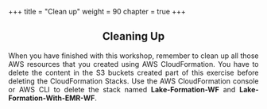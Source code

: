 +++
title = "Clean up"
weight = 90
chapter = true
+++
<center><h2>Cleaning Up</h2></center>

<div style="text-align: justify">
When you have finished with this workshop, remember to clean up all those AWS resources that you created using AWS CloudFormation. You have to delete the content in the S3 buckets created part of this exercise before deleting the CloudFormation Stacks. Use the AWS CloudFormation console or AWS CLI to delete the stack named <b>Lake-Formation-WF</b> and <b>Lake-Formation-With-EMR-WF</b>.
</div>